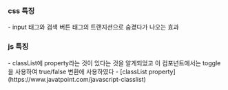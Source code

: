<H3>css 특징</H3>
- input 태그와 검색 버튼 태그의 트랜지션으로 숨겼다가 나오는 효과

<H3>js 특징</H3>
- classList에 property라는 것이 있다는 것을 알게되었고 이 컴포넌트에서는 toggle을 사용하여 true/false 변환에 사용하였다
- [classList property](https://www.javatpoint.com/javascript-classlist)
